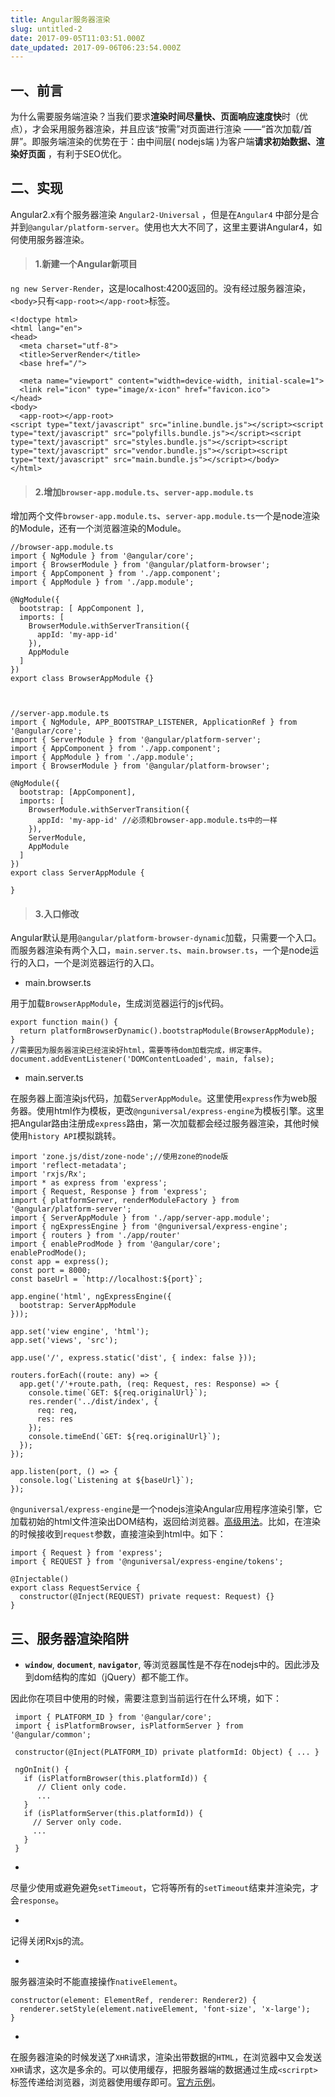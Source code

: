 ```yaml
---
title: Angular服务器渲染
slug: untitled-2
date: 2017-09-05T11:03:51.000Z
date_updated: 2017-09-06T06:23:54.000Z
---
```


## 一、前言

​	为什么需要服务端渲染？当我们要求**渲染时间尽量快、页面响应速度快**时（优点），才会采用服务器渲染，并且应该“按需”对页面进行渲染 ——“首次加载/首屏”。即服务端渲染的优势在于：由中间层( nodejs端 )为客户端**请求初始数据、渲染好页面** ，有利于SEO优化。

## 二、实现

Angular2.x有个服务器渲染 `Angular2-Universal` ，但是在`Angular4` 中部分是合并到`@angular/platform-server`。使用也大大不同了，这里主要讲Angular4，如何使用服务器渲染。

> #### 1.新建一个Angular新项目

`ng new Server-Render`，这是localhost:4200返回的。没有经过服务器渲染，`<body>`只有`<app-root></app-root>`标签。

    <!doctype html>
    <html lang="en">
    <head>
      <meta charset="utf-8">
      <title>ServerRender</title>
      <base href="/">
    
      <meta name="viewport" content="width=device-width, initial-scale=1">
      <link rel="icon" type="image/x-icon" href="favicon.ico">
    </head>
    <body>
      <app-root></app-root>
    <script type="text/javascript" src="inline.bundle.js"></script><script type="text/javascript" src="polyfills.bundle.js"></script><script type="text/javascript" src="styles.bundle.js"></script><script type="text/javascript" src="vendor.bundle.js"></script><script type="text/javascript" src="main.bundle.js"></script></body>
    </html>
    

> #### 2.增加`browser-app.module.ts`、`server-app.module.ts`

增加两个文件`browser-app.module.ts`、`server-app.module.ts`一个是node渲染的Module，还有一个浏览器渲染的Module。

    //browser-app.module.ts
    import { NgModule } from '@angular/core';
    import { BrowserModule } from '@angular/platform-browser';
    import { AppComponent } from './app.component';
    import { AppModule } from './app.module';
    
    @NgModule({
      bootstrap: [ AppComponent ],
      imports: [
        BrowserModule.withServerTransition({
          appId: 'my-app-id' 
        }),
        AppModule
      ]
    })
    export class BrowserAppModule {}
    
    

    //server-app.module.ts
    import { NgModule, APP_BOOTSTRAP_LISTENER, ApplicationRef } from '@angular/core';
    import { ServerModule } from '@angular/platform-server';
    import { AppComponent } from './app.component';
    import { AppModule } from './app.module';
    import { BrowserModule } from '@angular/platform-browser';
    
    @NgModule({
      bootstrap: [AppComponent],
      imports: [
        BrowserModule.withServerTransition({
          appId: 'my-app-id' //必须和browser-app.module.ts中的一样
        }),
        ServerModule,
        AppModule
      ]
    })
    export class ServerAppModule {
    
    }
    

> #### 3.入口修改

Angular默认是用`@angular/platform-browser-dynamic`加载，只需要一个入口。而服务器渲染有两个入口，`main.server.ts`、`main.browser.ts`，一个是node运行的入口，一个是浏览器运行的入口。

- main.browser.ts

用于加载`BrowserAppModule`，生成浏览器运行的js代码。

    export function main() {
      return platformBrowserDynamic().bootstrapModule(BrowserAppModule);
    }
    //需要因为服务器渲染已经渲染好html，需要等待dom加载完成，绑定事件。
    document.addEventListener('DOMContentLoaded', main, false);
    

- main.server.ts

在服务器上面渲染js代码，加载`ServerAppModule`。这里使用`express`作为web服务器。使用html作为模板，更改`@nguniversal/express-engine`为模板引擎。这里把Angular路由注册成`express`路由，第一次加载都会经过服务器渲染，其他时候使用`history API`模拟跳转。

    import 'zone.js/dist/zone-node';//使用zone的node版
    import 'reflect-metadata';
    import 'rxjs/Rx';
    import * as express from 'express';
    import { Request, Response } from 'express';
    import { platformServer, renderModuleFactory } from '@angular/platform-server';
    import { ServerAppModule } from './app/server-app.module';
    import { ngExpressEngine } from '@nguniversal/express-engine';
    import { routers } from './app/router'
    import { enableProdMode } from '@angular/core';
    enableProdMode();
    const app = express();
    const port = 8000;
    const baseUrl = `http://localhost:${port}`;
    
    app.engine('html', ngExpressEngine({
      bootstrap: ServerAppModule
    }));
    
    app.set('view engine', 'html');
    app.set('views', 'src');
    
    app.use('/', express.static('dist', { index: false }));
    
    routers.forEach((route: any) => {
      app.get('/'+route.path, (req: Request, res: Response) => {
        console.time(`GET: ${req.originalUrl}`);
        res.render('../dist/index', {
          req: req,
          res: res
        });
        console.timeEnd(`GET: ${req.originalUrl}`);
      });
    });
    
    app.listen(port, () => {
      console.log(`Listening at ${baseUrl}`);
    });
    

`@nguniversal/express-engine`是一个nodejs渲染Angular应用程序渲染引擎，它加载初始的html文件渲染出DOM结构，返回给浏览器。[高级用法](https://github.com/angular/universal/tree/master/modules/ng-express-engine)。比如，在渲染的时候接收到`request`参数，直接渲染到html中。如下：

    import { Request } from 'express';
    import { REQUEST } from '@nguniversal/express-engine/tokens';
     
    @Injectable()
    export class RequestService {
      constructor(@Inject(REQUEST) private request: Request) {}
    }
    

## 三、服务器渲染陷阱

- **`window`**, **`document`**, **`navigator`**, 等浏览器属性是不存在nodejs中的。因此涉及到dom结构的库如（jQuery）都不能工作。

因此你在项目中使用的时候，需要注意到当前运行在什么环境，如下：

     import { PLATFORM_ID } from '@angular/core';
     import { isPlatformBrowser, isPlatformServer } from '@angular/common';
     
     constructor(@Inject(PLATFORM_ID) private platformId: Object) { ... }
     
     ngOnInit() {
       if (isPlatformBrowser(this.platformId)) {
          // Client only code.
          ...
       }
       if (isPlatformServer(this.platformId)) {
         // Server only code.
         ...
       }
     }
    

- 
尽量少使用或避免避免`setTimeout`，它将等所有的`setTimeout`结束并渲染完，才会`response`。

- 
记得关闭Rxjs的流。

- 
服务器渲染时不能直接操作`nativeElement`。

    constructor(element: ElementRef, renderer: Renderer2) {
      renderer.setStyle(element.nativeElement, 'font-size', 'x-large');
    }
    

- 
在服务器渲染的时候发送了`XHR`请求，渲染出带数据的`HTML`，在浏览器中又会发送`XHR`请求，这次是多余的。可以使用缓存，把服务器端的数据通过生成`<scrirpt>`标签传递给浏览器，浏览器使用缓存即可。[官方示例](https://github.com/angular/universal-starter)。
